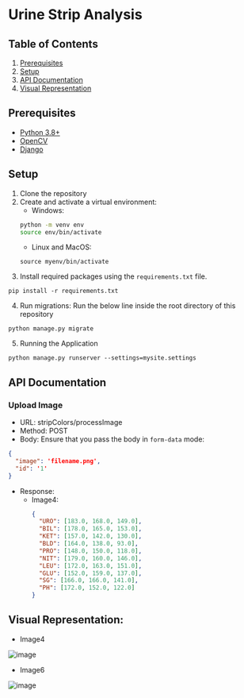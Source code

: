 # Urine Strip Analysis

## Table of Contents

1. [Prerequisites](#prerequisites)
2. [Setup](#setup)
3. [API Documentation](#api-documentation)
4. [Visual Representation](#visual-representation)

## Prerequisites

- [Python 3.8+](https://www.python.org/downloads/)
- [OpenCV](https://pypi.org/project/opencv-python/)
- [Django](https://pypi.org/project/Django/)

## Setup

1. Clone the repository
2. Create and activate a virtual environment:
    - Windows: 
    ```bash
    python -m venv env
    source env/bin/activate
    ```
    - Linux and MacOS:
    ```
    source myenv/bin/activate
    ```
3. Install required packages using the `requirements.txt` file.
```
pip install -r requirements.txt
```

4. Run migrations: Run the below line inside the root directory of this repository
```
python manage.py migrate
```

5. Running the Application

```
python manage.py runserver --settings=mysite.settings
```

## API Documentation

### Upload Image
* URL: stripColors/processImage
* Method: POST
* Body: Ensure that you pass the body in `form-data` mode:

```json
{
  "image": 'filename.png',
  "id": '1' 
}
```

* Response:
  - Image4: 
    ```json
    {
      "URO": [183.0, 168.0, 149.0], 
      "BIL": [178.0, 165.0, 153.0], 
      "KET": [157.0, 142.0, 130.0],
      "BLD": [164.0, 138.0, 93.0],
      "PRO": [148.0, 150.0, 118.0],
      "NIT": [179.0, 160.0, 146.0], 
      "LEU": [172.0, 163.0, 151.0], 
      "GLU": [152.0, 159.0, 137.0],
      "SG": [166.0, 166.0, 141.0], 
      "PH": [172.0, 152.0, 122.0]
    }
    ```

## Visual Representation:

  * Image4
    
  ![image](https://github.com/subru-37/Django-Urin-Strip-test/assets/93091455/c255b34a-96c0-4756-88fd-7a43eb8b0481)

  * Image6

  ![image](https://github.com/subru-37/Django-Urin-Strip-test/assets/93091455/630f7282-816a-471b-aead-a8d0429d988b)

